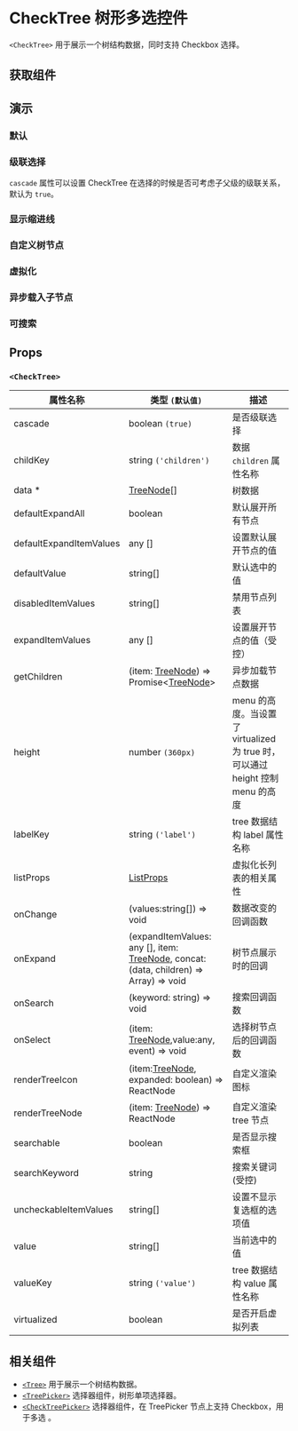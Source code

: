 # CheckTree 树形多选控件

`<CheckTree>` 用于展示一个树结构数据，同时支持 Checkbox 选择。

## 获取组件

<!--{include:<import-guide>}-->

## 演示

### 默认

<!--{include:`basic.md`}-->

### 级联选择

`cascade` 属性可以设置 CheckTree 在选择的时候是否可考虑子父级的级联关系，默认为 `true`。

<!--{include:`cascade.md`}-->

### 显示缩进线

<!--{include:`show-indent-line.md`}-->

### 自定义树节点

<!--{include:`custom.md`}-->

### 虚拟化

<!--{include:`virtualized.md`}-->

### 异步载入子节点

<!--{include:`async.md`}-->

### 可搜索

<!--{include:`searchable.md`}-->

## Props

### `<CheckTree>`

| 属性名称                | 类型 `(默认值)`                                                                              | 描述                                                                            |
| ----------------------- | -------------------------------------------------------------------------------------------- | ------------------------------------------------------------------------------- |
| cascade                 | boolean `(true)`                                                                             | 是否级联选择                                                                    |
| childKey                | string `('children')`                                                                        | 数据 `children` 属性名称                                                        |
| data \*                 | [TreeNode][node][]                                                                           | 树数据                                                                          |
| defaultExpandAll        | boolean                                                                                      | 默认展开所有节点                                                                |
| defaultExpandItemValues | any []                                                                                       | 设置默认展开节点的值                                                            |
| defaultValue            | string[]                                                                                     | 默认选中的值                                                                    |
| disabledItemValues      | string[]                                                                                     | 禁用节点列表                                                                    |
| expandItemValues        | any []                                                                                       | 设置展开节点的值（受控）                                                        |
| getChildren             | (item: [TreeNode][node]) => Promise&lt;[TreeNode][node]&gt;                                  | 异步加载节点数据                                                                |
| height                  | number `(360px)`                                                                             | menu 的高度。当设置了 virtualized 为 true 时， 可以通过 height 控制 menu 的高度 |
| labelKey                | string `('label')`                                                                           | tree 数据结构 label 属性名称                                                    |
| listProps               | [ListProps][listprops]                                                                       | 虚拟化长列表的相关属性                                                          |
| onChange                | (values:string[]) => void                                                                    | 数据改变的回调函数                                                              |
| onExpand                | (expandItemValues: any [], item: [TreeNode][node], concat:(data, children) => Array) => void | 树节点展示时的回调                                                              |
| onSearch                | (keyword: string) => void                                                                    | 搜索回调函数                                                                    |
| onSelect                | (item: [TreeNode][node],value:any, event) => void                                            | 选择树节点后的回调函数                                                          |
| renderTreeIcon          | (item:[TreeNode][node], expanded: boolean) => ReactNode                                      | 自定义渲染 图标                                                                 |
| renderTreeNode          | (item: [TreeNode][node]) => ReactNode                                                        | 自定义渲染 tree 节点                                                            |
| searchable              | boolean                                                                                      | 是否显示搜索框                                                                  |
| searchKeyword           | string                                                                                       | 搜索关键词(受控)                                                                |
| uncheckableItemValues   | string[]                                                                                     | 设置不显示复选框的选项值                                                        |
| value                   | string[]                                                                                     | 当前选中的值                                                                    |
| valueKey                | string `('value')`                                                                           | tree 数据结构 value 属性名称                                                    |
| virtualized             | boolean                                                                                      | 是否开启虚拟列表                                                                |

<!--{include:(_common/types/tree-node.md)}-->
<!--{include:(_common/types/list-props.md)}-->

## 相关组件

- [`<Tree>`](/zh/components/tree) 用于展示一个树结构数据。
- [`<TreePicker>`](/zh/components/tree-picker) 选择器组件，树形单项选择器。
- [`<CheckTreePicker>`](/zh/components/check-tree-picker) 选择器组件，在 TreePicker 节点上支持 Checkbox，用于多选 。

[listprops]: #code-ts-list-props-code
[node]: #code-ts-tree-node-code
